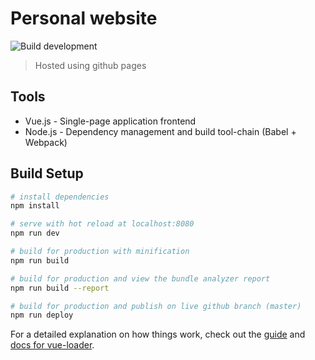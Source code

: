 # Personal website
![Build development](https://github.com/denDAY04/denday04.github.io/workflows/Build%20development/badge.svg)
> Hosted using github pages

## Tools
- Vue.js - Single-page application frontend
- Node.js - Dependency management and build tool-chain (Babel + Webpack)

## Build Setup

``` bash
# install dependencies
npm install

# serve with hot reload at localhost:8080
npm run dev

# build for production with minification
npm run build

# build for production and view the bundle analyzer report
npm run build --report

# build for production and publish on live github branch (master)
npm run deploy
```

For a detailed explanation on how things work, check out the [guide](http://vuejs-templates.github.io/webpack/) and [docs for vue-loader](http://vuejs.github.io/vue-loader).
